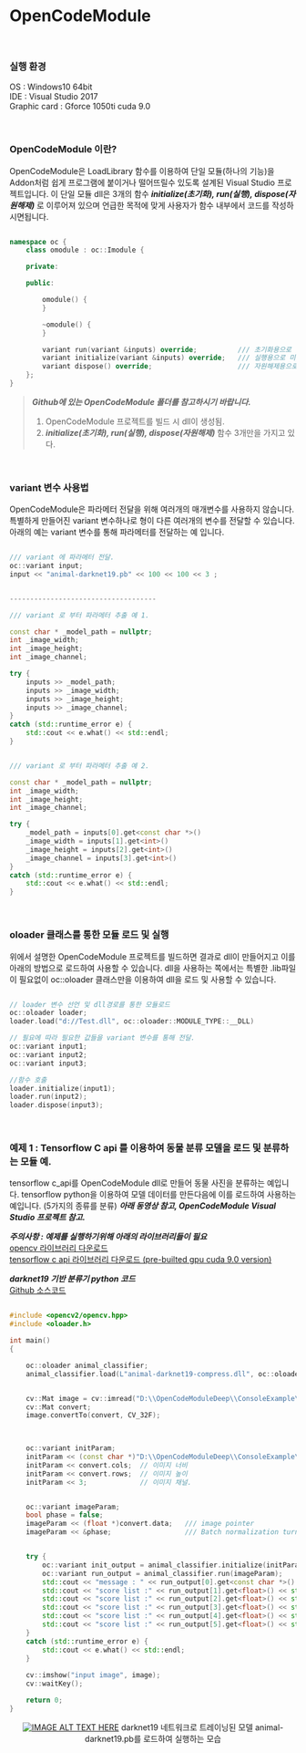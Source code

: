 # OpenCodeModule

<br/>

### 실행 환경 

OS : Windows10 64bit <br/>
IDE : Visual Studio 2017 <br/>
Graphic card : Gforce 1050ti cuda 9.0

<br/>

### OpenCodeModule 이란? 
OpenCodeModule은 LoadLibrary 함수를 이용하여 단일 모듈(하나의 기능)을 Addon처럼 쉽게 프로그램에 붙이거나 떨어뜨릴수 있도록 설계된 Visual Studio 프로젝트입니다. 이 단일 모듈 dll은 3개의 함수 ***initialize(초기화), run(실행), dispose(자원해제)*** 로 이루어져 있으며 언급한 목적에 맞게 사용자가 함수 내부에서 코드를 작성하시면됩니다.

``` c++

namespace oc {
	class omodule : oc::Imodule {

	private:

	public:

		omodule() {
		}

		~omodule() {
		}

		variant run(variant &inputs) override;          /// 초기화용으로 미리 선언된 함수
		variant initialize(variant &inputs) override;   /// 실행용으로 미리 선언된 함수
		variant dispose() override;                     /// 자원해제용으로 미리 선언된 함수
	};
}
```

> ***Github에 있는 OpenCodeModule 폴더를 참고하시기 바랍니다.***  <br/>
> 1. OpenCodeModule 프로젝트를 빌드 시 dll이 생성됨.
> 2. ***initialize(초기화), run(실행), dispose(자원해제)*** 함수 3개만을 가지고 있다. 

<br/>

### variant 변수 사용법
OpenCodeModule은 파라메터 전달을 위해 여러개의 매개변수를 사용하지 않습니다. 특별하게 만들어진 variant 변수하나로 형이 다른 여러개의 변수를 전달할 수 있습니다. 
아래의 예는 variant 변수를 통해 파라메터를 전달하는 예 입니다.

``` c++

/// variant 에 파라메터 전달. 
oc::variant input;
input << "animal-darknet19.pb" << 100 << 100 << 3 ;


------------------------------------

/// variant 로 부터 파라메터 추출 예 1.

const char * _model_path = nullptr;
int _image_width;
int _image_height;
int _image_channel;

try {
	inputs >> _model_path;
	inputs >> _image_width;
	inputs >> _image_height;
	inputs >> _image_channel;
}
catch (std::runtime_error e) {
	std::cout << e.what() << std::endl;
}


/// variant 로 부터 파라메터 추출 예 2.

const char * _model_path = nullptr;
int _image_width;
int _image_height;
int _image_channel;

try {
	_model_path = inputs[0].get<const char *>()
	_image_width = inputs[1].get<int>()
	_image_height = inputs[2].get<int>()
	_image_channel = inputs[3].get<int>()
}
catch (std::runtime_error e) {
	std::cout << e.what() << std::endl;
}

```

<br/>

### oloader 클래스를 통한 모듈 로드 및 실행
위에서 설명한 OpenCodeModule 프로젝트를 빌드하면 결과로 dll이 만들어지고 이를 아래의 방법으로 로드하여 사용할 수 있습니다. dll을  사용하는 쪽에서는 특별한 .lib파일이 필요없이 oc::oloader 클래스만을 이용하여 dll을 로드 및 사용할 수 있습니다. 

``` c++

// loader 변수 선언 및 dll경로를 통한 모듈로드
oc::oloader loader;
loader.load("d://Test.dll", oc::oloader::MODULE_TYPE::__DLL)

// 필요에 따라 필요한 값들을 variant 변수를 통해 전달.
oc::variant input1;
oc::variant input2;
oc::variant input3;

//함수 호출
loader.initialize(input1);
loader.run(input2);
loader.dispose(input3);

```

<br/>

### 예제 1 : Tensorflow C api 를 이용하여 동물 분류 모델을 로드 및  분류하는 모듈 예. 
tensorflow c_api를 OpenCodeModule dll로 만들어 동물 사진을 분류하는 예입니다. tensorflow python을 이용하여 모델 데이터를 만든다음에 이를 로드하여 사용하는 예입니다. (5가지의 종류를 분류) ***아래 동영상 참고, OpenCodeModule Visual Studio 프로젝트 참고.*** <br/>

 ***주의사항 : 예제를 실행하기위해 아래의 라이브러리들이 필요*** <br/>
<a href="https://drive.google.com/open?id=1rdVEwMDkRjl8mSaTEb2OnKrEZqVz7_EY" target="__blank">opencv 라이브러리 다운로드</a> <br/>
<a href="https://drive.google.com/open?id=1vo4slHsubTmgeCDA1gLAs9sh-0xAz7dn" target="__blank">tensorflow c api 라이브러리 다운로드 (pre-builted gpu cuda 9.0 version)</a> 
<br/>


 ***darknet19 기반 분류기 python 코드*** <br/>
 <a href="https://github.com/gellston/DeepLearningExamples/blob/master/models/model_darknet19.py" target="__blank">Github 소스코드</a> 

``` c++

#include <opencv2/opencv.hpp>
#include <oloader.h>

int main()
{

	oc::oloader animal_classifier;
	animal_classifier.load(L"animal-darknet19-compress.dll", oc::oloader::MODULE_TYPE::__DLL); /// 모델을 로드할수있는 dll 


	cv::Mat image = cv::imread("D:\\OpenCodeModuleDeep\\ConsoleExample\\x64\\Debug\\1_1_0_cat.jpg");  /// 이미지 경로.
	cv::Mat convert;
	image.convertTo(convert, CV_32F);


	
	oc::variant initParam;
	initParam << (const char *)"D:\\OpenCodeModuleDeep\\ConsoleExample\\x64\\Debug\\animal-darknet19-compress.pb";  /// 모델 경로.
	initParam << convert.cols;  // 이미지 너비
	initParam << convert.rows;  // 이미지 높이
	initParam << 3;             // 이미지 채널.


	oc::variant imageParam; 
	bool phase = false;        
	imageParam << (float *)convert.data;   /// image pointer
	imageParam << &phase;                  /// Batch normalization turn off


	try {
		oc::variant init_output = animal_classifier.initialize(initParam);
        oc::variant run_output = animal_classifier.run(imageParam);
		std::cout << "message : " << run_output[0].get<const char *>() << std::endl;
		std::cout << "score list :" << run_output[1].get<float>() << std::endl;
		std::cout << "score list :" << run_output[2].get<float>() << std::endl;
		std::cout << "score list :" << run_output[3].get<float>() << std::endl;
		std::cout << "score list :" << run_output[4].get<float>() << std::endl;
		std::cout << "score list :" << run_output[5].get<float>() << std::endl;
	}
	catch (std::runtime_error e) {
		std::cout << e.what() << std::endl;
	}
	
	cv::imshow("input image", image);
	cv::waitKey();

    return 0;
}

```
<center>

[![IMAGE ALT TEXT HERE](https://github.com/gellston/OpenCodeModule/blob/master/preview/preview1.png?raw=true)](https://www.youtube.com/watch?v=8uM_vKebD6Q)
 darknet19 네트워크로 트레이닝된 모델 animal-darknet19.pb를 로드하여 실행하는 모습
 </center>